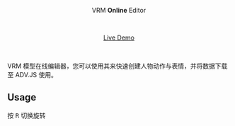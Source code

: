 <p align='center'>
VRM <b>Online</b> Editor
</p>

<br>

<p align='center'>
<a href="https://vrm.advjs.org">Live Demo</a>
</p>

<br>

VRM 模型在线编辑器，您可以使用其来快速创建人物动作与表情，并将数据下载至 ADV.JS 使用。

## Usage

按 <kbd>R</kbd> 切换旋转
